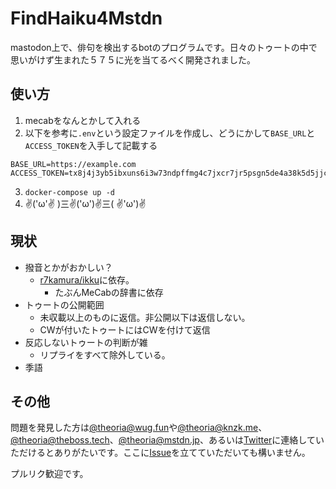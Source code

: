 # FindHaiku4Mstdn
mastodon上で、俳句を検出するbotのプログラムです。日々のトゥートの中で思いがけず生まれた５７５に光を当てるべく開発されました。

## 使い方
1. mecabをなんとかして入れる
2. 以下を参考に`.env`という設定ファイルを作成し、どうにかして`BASE_URL`と`ACCESS_TOKEN`を入手して記載する
```env
BASE_URL=https://example.com
ACCESS_TOKEN=tx8j4j3yb5ibxuns6i3w73ndpffmg4c7jxcr7jr5psgn5de4a38k5d5jjc4tsir8
```
3. `docker-compose up -d`
4.  ✌('ω'✌ )三✌('ω')✌三( ✌'ω')✌

## 現状
- 撥音とかがおかしい？
  - [r7kamura/ikku](https://github.com/r7kamura/ikku)に依存。
    - たぶんMeCabの辞書に依存
- トゥートの公開範囲
  - 未収載以上のものに返信。非公開以下は返信しない。
  - CWが付いたトゥートにはCWを付けて返信
- 反応しないトゥートの判断が雑
  - リプライをすべて除外している。
- 季語

## その他
問題を発見した方は[@theoria@wug.fun](https://wug.fun/@theoria)や[@theoria@knzk.me](https://knzk.me/@theoria)、[@theoria@theboss.tech](https://theboss.tech/@theoria)、[@theoria@mstdn.jp](https://mstdn.jp/@theoria)、あるいは[Twitter](https://twitter.com/_theoria)に連絡していただけるとありがたいです。ここに[Issue](https://github.com/theoria24/FindHaiku4Mstdn/issues/new)を立てていただいても構いません。

プルリク歓迎です。
